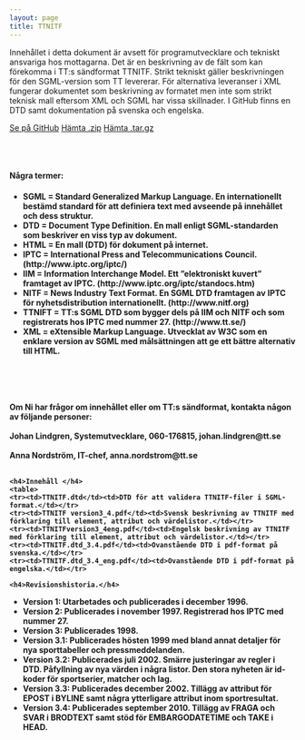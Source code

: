 ```yaml
---
layout: page
title: TTNITF
---
```


<div class="lead">Innehållet i detta dokument är avsett för programutvecklare och tekniskt ansvariga hos mottagarna. Det är en beskrivning av de fält som kan förekomma i TT:s sändformat TTNITF. Strikt tekniskt gäller beskrivningen för den SGML-version som TT levererar. För alternativa leveranser i XML fungerar dokumentet som beskrivning av formatet men inte som strikt teknisk mall eftersom XML och SGML har vissa skillnader. I GitHub finns en DTD samt dokumentation på svenska och engelska.</div>

<a href="https://github.com/ttab/ttnitf" target="_egen" class="btn btn-primary" role="button">Se på GitHub</a>
<a href="https://github.com/ttab/ttnitf/zipball/master" class="btn btn-primary" role="button">Hämta .zip</a>
<a href="https://github.com/ttab/ttnitf/tarball/master" class="btn btn-primary" role="button">Hämta .tar.gz</a>

<br/><br/>
<h4>Några termer:<h4>
<ul>
<li>SGML = Standard Generalized Markup Language. En internationellt bestämd standard för att definiera text med avseende på innehållet och dess struktur.</li>
<li>DTD = Document Type Definition. En mall enligt SGML-standarden som beskriver en viss typ av dokument.</li>
<li>HTML = En mall (DTD) för dokument på internet.</li>
<li>IPTC = International Press and Telecommunications Council. (http://www.iptc.org/iptc/)</li>
<li>IIM = Information Interchange Model. Ett ”elektroniskt kuvert” framtaget av IPTC. (http://www.iptc.org/iptc/standocs.htm)</li>
<li>NITF = News Industry Text Format. En SGML DTD framtagen av IPTC för nyhetsdistribution internationellt. (http://www.nitf.org)</li>
<li>TTNIFT = TT:s SGML DTD som bygger dels på IIM och NITF och som registrerats hos IPTC med nummer 27. (http://www.tt.se/)</li>
<li>XML = eXtensible Markup Language. Utvecklat av W3C som en enklare version av SGML med målsättningen att ge ett bättre alternativ till HTML.</li>
</ul>
<br/><br/>
<br/><br/>


<div>Om Ni har frågor om innehållet eller om TT:s sändformat, kontakta någon av följande personer:<br/><br/>
Johan Lindgren, Systemutvecklare, 060-176815, johan.lindgren@tt.se<br/><br/>  
Anna Nordström,    IT-chef,        anna.nordstrom@tt.se<br/><br/>
</div>


    
    <h4>Innehåll </h4>
    <table>
    <tr><td>TTNITF.dtd</td><td>DTD för att validera TTNITF-filer i SGML-format.</td></tr>
    <tr><td>TTNITF version3_4.pdf</td><td>Svensk beskrivning av TTNITF med förklaring till element, attribut och värdelistor.</td></tr>
    <tr><td>TTNITFversion3_4eng.pdf</td><td>Engelsk beskrivning av TTNITF med förklaring till element, attribut och värdelistor.</td></tr>
    <tr><td>TTNITF.dtd_3.4.pdf</td><td>Ovanstående DTD i pdf-format på svenska.</td></tr>
    <tr><td>TTNITF.dtd_3.4_eng.pdf</td><td>Ovanstående DTD i pdf-format på engelska.</td></tr>
</table>    
    
    
    <h4>Revisionshistoria.</h4>
<ul>
<li>Version 1:  Utarbetades och publicerades i december 1996.</li>
<li>Version 2:  Publicerades i november 1997. Registrerad hos IPTC med nummer 27.</li>
<li>Version 3:  Publicerades 1998.</li>
<li>Version 3.1:    Publicerades hösten 1999 med bland annat detaljer för nya sporttabeller och pressmeddelanden.</li>
<li>Version 3.2:    Publicerades juli 2002. Smärre justeringar av regler i DTD. Påfyllning av nya värden i några listor. Den stora nyheten är id-koder för sportserier, matcher och lag.</li>
<li>Version 3.3: Publicerades december 2002. Tillägg av attribut för EPOST i BYLINE samt några ytterligare attribut inom sportresultat.</li>
<li>Version 3.4: Publicerades september 2010. Tillägg av FRAGA och SVAR i BRODTEXT samt stöd för EMBARGODATETIME och TAKE i HEAD.</li>

 </ul>

